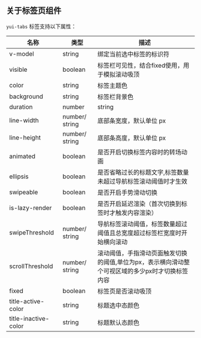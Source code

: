 ## 关于标签页组件
 
`yui-tabs` 标签支持以下属性：

| 名称      | 类型		| 描述										|
| ---------	| -------	| ---------------------------------------	|
| v-model   | string | 绑定当前选中标签的标识符 | 0
| visible   | boolean | 标签栏可见性，结合fixed使用，用于模拟滚动吸顶 | true
| color | string | 标签主题色 | #0022AB
| background    | string | 标签栏背景色  | #fff
| duration    | number | string | 动画时间，单位秒  | 0.3
| line-width    | number/ string | 底部条宽度，默认单位 px  | 20px
| line-height    |number/ string | 底部条高度，默认单位 px  | 3px
| animated    | boolean | 是否开启切换标签内容时的转场动画  | false
| ellipsis    | boolean | 是否省略过长的标题文字,标签数量未超过导航标签滚动阈值时才生效  | true
| swipeable    | boolean | 是否开启手势滑动切换 |  false
| is-lazy-render    | boolean | 是否开启延迟渲染（首次切换到标签时才触发内容渲染）  | true
| swipeThreshold    | number/ string | 导航标签滚动阈值，标签数量超过阈值且总宽度超过标签栏宽度时开始横向滚动  | 5
| scrollThreshold    | number/ string | 滚动阈值，手指滑动页面触发切换的阈值,单位为px，表示横向滑动整个可视区域的多少px时才切换标签内容  | 20
| fixed    | boolean | 标签页是否滚动吸顶  | false
| title-active-color    | string | 标题选中态颜色  | -
| title-inactive-color    | string | 标题默认态颜色  | -
 